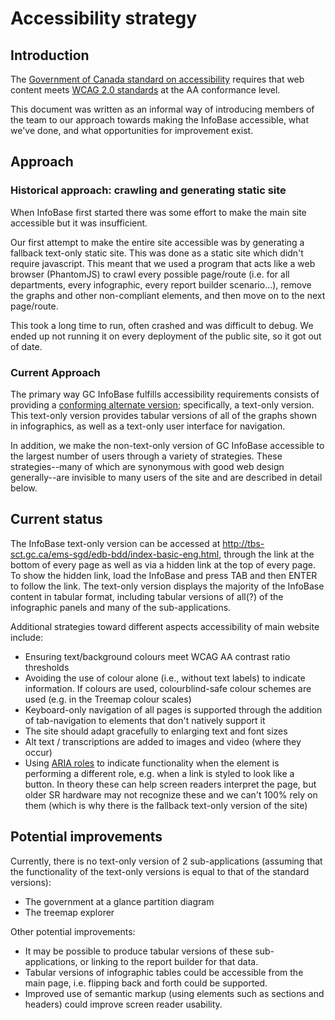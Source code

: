 # Accessibility strategy

## Introduction

The [Government of Canada standard on accessibility](https://www.tbs-sct.gc.ca/pol/doc-eng.aspx?id=23601) requires that web content meets [WCAG 2.0 standards](https://www.w3.org/TR/WCAG20/#conformance-reqs) at the AA conformance level.

This document was written as an informal way of introducing members of the team to our approach towards making the InfoBase accessible, what we've done, and what opportunities for improvement exist.

## Approach

### Historical approach: crawling and generating static site

When InfoBase first started there was some effort to make the main site accessible but it was insufficient.

Our first attempt to make the entire site accessible was by generating a fallback text-only static site. This was done as a static site which didn't require javascript. This meant that we used a program that acts like a web browser (PhantomJS) to crawl every possible page/route (i.e. for all departments, every infographic, every report builder scenario...), remove the graphs and other non-compliant elements, and then move on to the next page/route.

This took a long time to run, often crashed and was difficult to debug. We ended up not running it on every deployment of the public site, so it got out of date.

### Current Approach

The primary way GC InfoBase fulfills accessibility requirements consists of providing a [conforming alternate version](https://www.w3.org/TR/UNDERSTANDING-WCAG20/conformance.html#uc-conforming-alt-versions-head); specifically, a text-only version. This text-only version provides tabular versions of all of the graphs shown in infographics, as well as a text-only user interface for navigation.

In addition, we make the non-text-only version of GC InfoBase accessible to the largest number of users through a variety of strategies. These strategies--many of which are synonymous with good web design generally--are invisible to many users of the site and are described in detail below.

## Current status

The InfoBase text-only version can be accessed at http://tbs-sct.gc.ca/ems-sgd/edb-bdd/index-basic-eng.html, through the link at the bottom of every page as well as via a hidden link at the top of every page. To show the hidden link, load the InfoBase and press TAB and then ENTER to follow the link. The text-only version displays the majority of the InfoBase content in tabular format, including tabular versions of all(?) of the infographic panels and many of the sub-applications.

Additional strategies toward different aspects accessibility of main website include:

* Ensuring text/background colours meet WCAG AA contrast ratio thresholds
* Avoiding the use of colour alone (i.e., without text labels) to indicate information. If colours are used, colourblind-safe colour schemes are used (e.g. in the Treemap colour scales)
* Keyboard-only navigation of all pages is supported through the addition of tab-navigation to elements that don't natively support it
* The site should adapt gracefully to enlarging text and font sizes
* Alt text / transcriptions are added to images and video (where they occur)
* Using [ARIA roles](https://developer.mozilla.org/en-US/docs/Web/Accessibility/ARIA/Roles) to indicate functionality when the element is performing a different role, e.g. when a link is styled to look like a button. In theory these can help screen readers interpret the page, but older SR hardware may not recognize these and we can't 100% rely on them (which is why there is the fallback text-only version of the site)

## Potential improvements

Currently, there is no text-only version of 2 sub-applications (assuming that the functionality of the text-only versions is equal to that of the standard versions):
* The government at a glance partition diagram
* The treemap explorer

Other potential improvements:

* It may be possible to produce tabular versions of these sub-applications, or linking to the report builder for that data.
* Tabular versions of infographic tables could be accessible from the main page, i.e. flipping back and forth could be supported.
* Improved use of semantic markup (using elements such as sections and headers) could improve screen reader usability.
